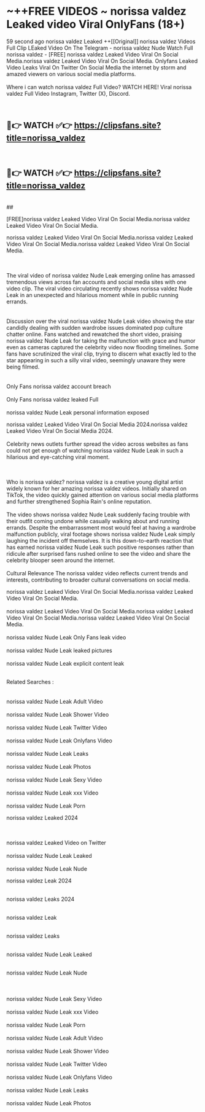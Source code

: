 # ~++FREE VIDEOS ~ norissa valdez Leaked video Viral OnlyFans (18+)<br>


59 second ago norissa valdez Leaked ++[[Original]] norissa valdez Videos Full Clip LEaked Video On The Telegram  - norissa valdez Nude  Watch Full norissa valdez - [FREE] norissa valdez Leaked Video Viral On Social Media.norissa valdez Leaked Video Viral On Social Media.   Onlyfans Leaked Video Leaks Viral On Twitter On Social Media the internet by storm and amazed viewers on various social media platforms. <br><br>
Where i can watch norissa valdez Full Video? WATCH HERE! Viral norissa valdez Full Video Instagram, Twitter (X), Discord. <br>


 <br>

##  🔴👉 WATCH ✅👉  <a href="https://clipsfans.site?title=norissa_valdez&ref=git">https://clipsfans.site?title=norissa_valdez</a> <br>
  <br>

##  🔴👉 WATCH ✅👉  <a href="https://clipsfans.site?title=norissa_valdez&ref=git">https://clipsfans.site?title=norissa_valdez</a> <br>
  <br>
  ##



[FREE]norissa valdez Leaked Video Viral On Social Media.norissa valdez Leaked Video Viral On Social Media. <br>

norissa valdez Leaked Video Viral On Social Media.norissa valdez Leaked Video Viral On Social Media.norissa valdez Leaked Video Viral On Social Media. <br>


  <br>

  <br>
The viral video of norissa valdez Nude Leak emerging online has amassed tremendous views across fan accounts and social media sites with one video clip. The viral video circulating recently shows norissa valdez Nude Leak in an unexpected and hilarious moment while in public running errands.<br>
<br>


<br>
Discussion over the viral norissa valdez Nude Leak video showing the star candidly dealing with sudden wardrobe issues dominated pop culture chatter online. Fans watched and rewatched the short video, praising norissa valdez Nude Leak for taking the malfunction with grace and humor even as cameras captured the celebrity video now flooding timelines. Some fans have scrutinized the viral clip, trying to discern what exactly led to the star appearing in such a silly viral video, seemingly unaware they were being filmed.<br>
<br>
<br> 
Only Fans norissa valdez account breach<br>
<br>
Only Fans norissa valdez leaked Full <br>
<br>
norissa valdez Nude Leak personal information exposed<br>

norissa valdez Leaked Video Viral On Social Media 2024.norissa valdez Leaked Video Viral On Social Media 2024. <br>
<br>
Celebrity news outlets further spread the video across websites as fans could not get enough of watching norissa valdez Nude Leak in such a hilarious and eye-catching viral moment.<br>
<br>

<br>
Who is norissa valdez? norissa valdez is a creative young digital artist widely known for her amazing norissa valdez videos. Initially shared on TikTok, the video quickly gained attention on various social media platforms and further strengthened Sophia Rain's online reputation.<br>
<br>
The video shows norissa valdez Nude Leak suddenly facing trouble with their outfit coming undone while casually walking about and running errands. Despite the embarrassment most would feel at having a wardrobe malfunction publicly, viral footage shows norissa valdez Nude Leak simply laughing the incident off themselves. It is this down-to-earth reaction that has earned norissa valdez Nude Leak such positive responses rather than ridicule after surprised fans rushed online to see the video and share the celebrity blooper seen around the internet.<br>
<br>
Cultural Relevance The norissa valdez video reflects current trends and interests, contributing to broader cultural conversations on social media.<br>

norissa valdez Leaked Video Viral On Social Media.norissa valdez Leaked Video Viral On Social Media.<br>
<br>
norissa valdez Leaked Video Viral On Social Media.norissa valdez Leaked Video Viral On Social Media.norissa valdez Leaked Video Viral On Social Media.<br>
<br>
norissa valdez Nude Leak Only Fans leak video<br>
<br>
norissa valdez Nude Leak leaked pictures<br>
<br>
norissa valdez Nude Leak explicit content leak<br>


<br>
Related Searches :<br>
<br>

<br>
norissa valdez Nude Leak Adult Video<br>
<br>
norissa valdez Nude Leak Shower Video<br>
<br>
norissa valdez Nude Leak Twitter Video<br>
<br>
norissa valdez Nude Leak Onlyfans Video<br>
<br>
norissa valdez Nude Leak Leaks<br>
<br>
norissa valdez Nude Leak Photos<br>

<br>
norissa valdez Nude Leak Sexy Video<br>
<br>
norissa valdez Nude Leak xxx Video<br>
<br>
norissa valdez Nude Leak Porn<br>

norissa valdez  Leaked 2024 <br> <br>
<br>

norissa valdez Leaked Video on Twitter <br>
<br>
norissa valdez Nude Leak Leaked<br>
<br>
norissa valdez Nude Leak Nude<br>


norissa valdez  Leak 2024 <br> <br>



norissa valdez  Leaks 2024 <br> <br>



 
norissa valdez  Leak<br> <br>



norissa valdez  Leaks<br> <br>


norissa valdez Nude Leak Leaked<br> <br>

norissa valdez Nude Leak Nude<br> <br>
<br> <br>
norissa valdez Nude Leak Sexy Video
<br> <br>
norissa valdez Nude Leak xxx Video
<br> <br>
norissa valdez Nude Leak Porn
<br> <br>
norissa valdez Nude Leak Adult Video
<br> <br>
norissa valdez Nude Leak Shower Video
<br> <br>
norissa valdez Nude Leak Twitter Video
<br> <br>
norissa valdez Nude Leak Onlyfans Video
<br> <br>
norissa valdez Nude Leak Leaks
<br> <br>
norissa valdez Nude Leak Photos






</p>




 



</p>










